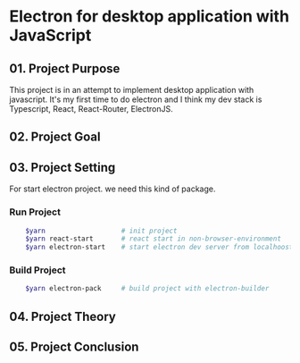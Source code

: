 # Electron for desktop application with JavaScript

## 01. Project Purpose

This project is in an attempt to implement desktop application with javascript. It's my first time to do electron and I think my dev stack is Typescript, React, React-Router, ElectronJS.

## 02. Project Goal

## 03. Project Setting

For start electron project. we need this kind of package.

### Run Project

```bash
    $yarn                   # init project
    $yarn react-start       # react start in non-browser-environment
    $yarn electron-start    # start electron dev server from localhoost://3000
```

### Build Project

```bash
    $yarn electron-pack     # build project with electron-builder
```

## 04. Project Theory

## 05. Project Conclusion
